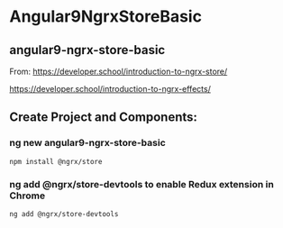 # Angular9NgrxStoreBasic
## angular9-ngrx-store-basic
From:
https://developer.school/introduction-to-ngrx-store/

https://developer.school/introduction-to-ngrx-effects/


## Create Project and Components:


### ng new angular9-ngrx-store-basic

`npm install @ngrx/store`

### ng add @ngrx/store-devtools to enable Redux extension in Chrome

`ng add @ngrx/store-devtools`
